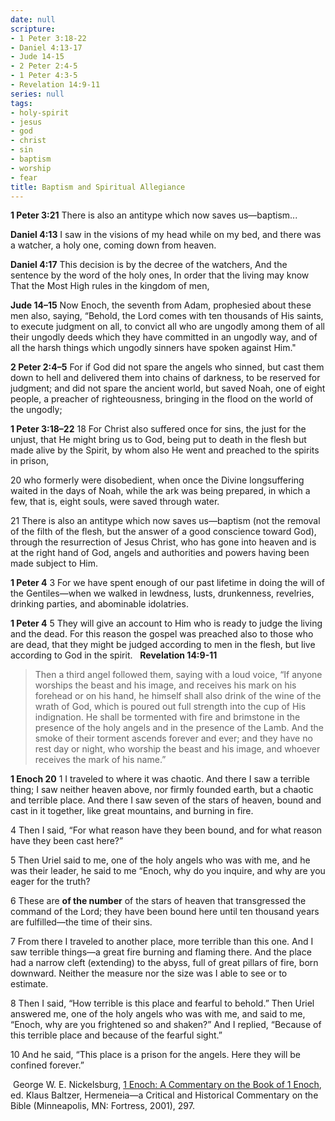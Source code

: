 ```yaml
---
date: null
scripture:
- 1 Peter 3:18-22
- Daniel 4:13-17
- Jude 14-15
- 2 Peter 2:4-5
- 1 Peter 4:3-5
- Revelation 14:9-11
series: null
tags:
- holy-spirit
- jesus
- god
- christ
- sin
- baptism
- worship
- fear
title: Baptism and Spiritual Allegiance
---
```



**1 Peter 3:21**
There is also an antitype which now saves us—baptism...

**Daniel 4:13**
I saw in the visions of my head while on my bed, and there was a watcher, a holy one, coming down from heaven. 

**Daniel 4:17**
This decision is by the decree of the watchers,
And the sentence by the word of the holy ones,
In order that the living may know
That the Most High rules in the kingdom of men,

**Jude 14–15**
Now Enoch, the seventh from Adam, prophesied about these men also, saying, “Behold, the Lord comes with ten thousands of His saints, to execute judgment on all, to convict all who are ungodly among them of all their ungodly deeds which they have committed in an ungodly way, and of all the harsh things which ungodly sinners have spoken against Him."

**2 Peter 2:4–5**
For if God did not spare the angels who sinned, but cast them down to hell and delivered them into chains of darkness, to be reserved for judgment; and did not spare the ancient world, but saved Noah, one of eight people, a preacher of righteousness, bringing in the flood on the world of the ungodly; 

**1 Peter 3:18–22**
18 For Christ also suffered once for sins, the just for the unjust, that He might bring us to God, being put to death in the flesh but made alive by the Spirit, by whom also He went and preached to the spirits in prison, 

20 who formerly were disobedient, when once the Divine longsuffering waited in the days of Noah, while the ark was being prepared, in which a few, that is, eight souls, were saved through water. 

21 There is also an antitype which now saves us—baptism (not the removal of the filth of the flesh, but the answer of a good conscience toward God), through the resurrection of Jesus Christ, who has gone into heaven and is at the right hand of God, angels and authorities and powers having been made subject to Him.

**1 Peter 4**
3 For we have spent enough of our past lifetime in doing the will of the Gentiles—when we walked in lewdness, lusts, drunkenness, revelries, drinking parties, and abominable idolatries. 

**1 Peter 4**
5 They will give an account to Him who is ready to judge the living and the dead. For this reason the gospel was preached also to those who are dead, that they might be judged according to men in the flesh, but live according to God in the spirit.
 
**Revelation 14:9-11**

> Then a third angel followed them, saying with a loud voice, “If anyone worships the beast and his image, and receives his mark on his forehead or on his hand, he himself shall also drink of the wine of the wrath of God, which is poured out full strength into the cup of His indignation. He shall be tormented with fire and brimstone in the presence of the holy angels and in the presence of the Lamb. And the smoke of their torment ascends forever and ever; and they have no rest day or night, who worship the beast and his image, and whoever receives the mark of his name.”


**1 Enoch 20**
1 I traveled to where it was chaotic. And there I saw a terrible thing; I saw neither heaven above, nor firmly founded earth, but a chaotic and terrible place. And there I saw seven of the stars of heaven, bound and cast in it together, like great mountains, and burning in fire.

4 Then I said, “For what reason have they been bound, and for what reason have they been cast here?”

5 Then Uriel said to me, one of the holy angels who was with me, and he was their leader, he said to me “Enoch, why do you inquire, and why are you eager for the truth? 

6 These are **of the number** of the stars of heaven that transgressed the command of the Lord; they have been bound here until ten thousand years are fulfilled—the time of their sins.

7 From there I traveled to another place, more terrible than this one. And I saw terrible things—a great fire burning and flaming there. And the place had a narrow cleft (extending) to the abyss, full of great pillars of fire, born downward. Neither the measure nor the size was I able to see or to estimate.

8 Then I said, “How terrible is this place and fearful to behold.” Then Uriel answered me, one of the holy angels who was with me, and said to me, “Enoch, why are you frightened so and shaken?” And I replied, “Because of this terrible place and because of the fearful sight.”

10 And he said, “This place is a prison for the angels. Here they will be confined forever.”

 George W. E. Nickelsburg, [1 Enoch: A Commentary on the Book of 1 Enoch](https://ref.ly/logosres/hrmneiaench1?ref=Page.p+297&off=80&ctx=+DISOBEDIENT+STARS%0a1~+I+traveled+to+where), ed. Klaus Baltzer, Hermeneia—a Critical and Historical Commentary on the Bible (Minneapolis, MN: Fortress, 2001), 297.